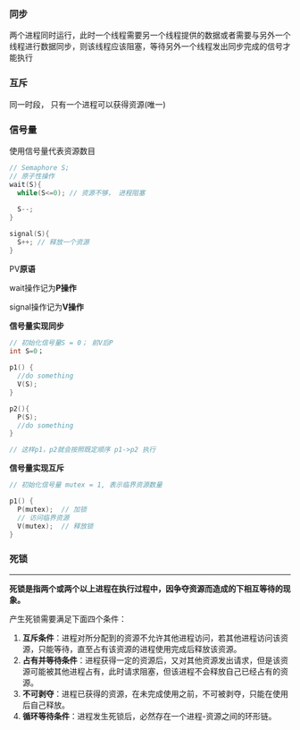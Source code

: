 ### 同步
两个进程同时运行，此时一个线程需要另一个线程提供的数据或者需要与另外一个线程进行数据同步，则该线程应该阻塞，等待另外一个线程发出同步完成的信号才能执行
### 互斥

同一时段， 只有一个进程可以获得资源(唯一)

### 信号量

使用信号量代表资源数目

```c
// Semaphore S;
// 原子性操作
wait(S){
  while(S<=0); // 资源不够， 进程阻塞
  
  S--;
}

signal(S){
  S++; // 释放一个资源
}
```

PV**原语**

wait操作记为**P操作**

signal操作记为**V操作**

**信号量实现同步**

```c
// 初始化信号量S = 0； 前V后P
int S=0；
  
p1() {
  //do something
  V(S);
}

p2(){
  P(S);
  //do something
}

// 这样p1，p2就会按照既定顺序 p1->p2 执行
```

**信号量实现互斥**

```c
// 初始化信号量 mutex = 1, 表示临界资源数量

p1() {
  P(mutex);  // 加锁
  // 访问临界资源
  V(mutex);  // 释放锁
}
```

### 死锁

<hr/>

**死锁是指两个或两个以上进程在执行过程中，因争夺资源而造成的下相互等待的现象。** 

产生死锁需要满足下面四个条件：

1. **互斥条件**：进程对所分配到的资源不允许其他进程访问，若其他进程访问该资源，只能等待，直至占有该资源的进程使用完成后释放该资源。
2. **占有并等待条件**：进程获得一定的资源后，又对其他资源发出请求，但是该资源可能被其他进程占有，此时请求阻塞，但该进程不会释放自己已经占有的资源。
3. **不可剥夺**：进程已获得的资源，在未完成使用之前，不可被剥夺，只能在使用后自己释放。
4. **循环等待条件**：进程发生死锁后，必然存在一个进程-资源之间的环形链。

